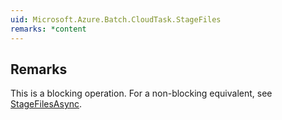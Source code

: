 ```yaml
---  
uid: Microsoft.Azure.Batch.CloudTask.StageFiles  
remarks: *content  
---  
```

  
## Remarks  
 This is a blocking operation. For a non-blocking equivalent, see [StageFilesAsync](assetId:///M:Microsoft.Azure.Batch.CloudTask.StageFilesAsync(System.Collections.Concurrent.ConcurrentDictionary{System.Type,Microsoft.Azure.Batch.IFileStagingArtifact})?qualifyHint=False&autoUpgrade=True).